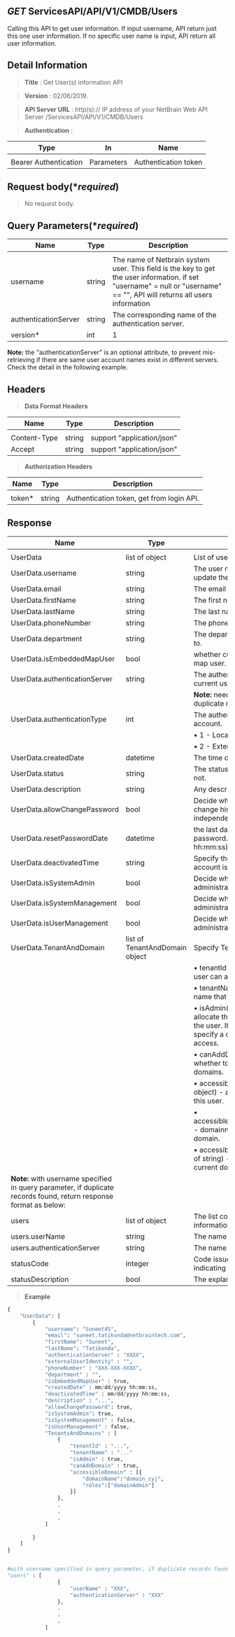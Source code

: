 
***GET*** ServicesAPI/API/V1/CMDB/Users
-----------------------------------------------------

Calling this API to get user information. If input username, API return just
this one user information. If no specific user name is input, API return all
user information.

Detail Information
------------------

>   **Title** : Get User(s) information API

>   **Version** : 02/06/2019.

>   **API Server URL** : http(s):// IP address of your NetBrain Web API Server
>   /ServicesAPI/API/V1/CMDB/Users

>   **Authentication** :

| **Type**              | **In**     | **Name**             |
|-----------------------|------------|----------------------|
|                       |            |                      |
| Bearer Authentication | Parameters | Authentication token |

Request body(****required***)
------------------------------------

>   No request body.

Query Parameters(****required***)
----------------------------------------

| **Name**             | **Type** | **Description**                                                                                                                                                           |
|----------------------|----------|---------------------------------------------------------------------------------------------------------------------------------------------------------------------------|
|                      |          |                                                                                                                                                                           |
| username             | string   | The name of Netbrain system user. This field is the key to get the user information. if set "username" = null or "username" == "", API will returns all users information |
| authenticationServer | string   | The corresponding name of the authentication server.                                                                                                                      |
|version* | int | 1 |

**Note:** the "authenticationServer" is an optional attribute, to prevent
mis-retrieving if there are same user account names exist in different servers.
Check the detail in the following example.

Headers
-------

>   **Data Format Headers**

| **Name**     | **Type** | **Description**            |
|--------------|----------|----------------------------|
|              |          |                            |
| Content-Type | string   | support "application/json" |
| Accept       | string   | support "application/json" |

>   **Authorization Headers**

| **Name** | **Type** | **Description**                           |
|----------|----------|-------------------------------------------|
|          |          |                                           |
| token\*  | string   | Authentication token, get from login API. |

Response
--------

| **Name**                     | **Type**                     | **Description**                                                                                                                                                                                                                                                                                                                       |
|------------------------------|------------------------------|---------------------------------------------------------------------------------------------------------------------------------------------------------------------------------------------------------------------------------------------------------------------------------------------------------------------------------------|
|                              |                              |                                                                                                                                                                                                                                                                                                                                       |
| UserData                     | list of object               | List of users info.                                                                                                                                                                                                                                                                                                                   |
| UserData.username            | string                       | The user name, this filed is the key to update the user information.                                                                                                                                                                                                                                                                  |
| UserData.email               | string                       | The email address of the user.                                                                                                                                                                                                                                                                                                        |
| UserData.firstName           | string                       | The first name of the user.                                                                                                                                                                                                                                                                                                           |
| UserData.lastName            | string                       | The last name of the user.                                                                                                                                                                                                                                                                                                   |
| UserData.phoneNumber         | string                       | The phone number of the user.                                                                                                                                                                                                                                                                                                         |
| UserData.department          | string                       | The department that the user belongs to.                                                                                                                                                                                                                                                                                              |
| UserData.isEmbeddedMapUser          | bool                       | whether current user is an embedded map user.                                                                                                                                                                                                                                                                                              |
| UserData.authenticationServer          | string                       | The authentication server name of current user |
|       |         |**Note:** need to confirm that whether duplicate name is allowed. |
| UserData.authenticationType  | int                          | The authentication type for the user account.                                                                                                                                                                                                                                                                                         |
|                              |                              | ▪ 1 - Local                                                                                                                                                                                                                                                                                                                           |
|                              |                              | ▪ 2 - External                                                                                                                                                                                                                                                                                                                        |
| UserData.createdDate          | datetime                       | The time of current user created. |
| UserData.status | string | The status of current user, enable or not.|
| UserData.description         | string                       | Any description about the user.                                                                                                                                                                                                                                                                                                       |
| UserData.allowChangePassword | bool                         | Decide whether to allow the user to change his/her password independently.                                                                                                                                                                                                                                                            |
| UserData.resetPasswordDate | datetime                         | the last date time when customer reset password. (format: mm/dd/yyyy hh:mm:ss)                                                                                                                                                                                                                                                        |
| UserData.deactivatedTime     | string                       | Specify the time when the user account is expired.                                                                                                                                                                                                                                                                                    |
| UserData.isSystemAdmin       | bool                       | Decide whether to allocate the system administrator role to the user.                                                                                                                                                                                                                                                                 |
| UserData.isSystemManagement       | bool                       | Decide whether to allocate the system administrator role to the user.                                                                                                                                                                                                                                                                 |
| UserData.isUserManagement       | bool                       | Decide whether to allocate the system administrator role to the user.                                                                                                                                                                                                                                                                 |
| UserData.TenantAndDomain       | list of TenantAndDomain object | Specify Tenant And Role for the user.                                                                                                                                                                                                                                                                                                 |
|                              |                              | ▪ tenantId (string) - the tenant that the user can access.                                                                                                                                                                                                                                                                            |
|                              |                              | ▪ tenantName (string) - the tenant name that the user can access.                                                                                                                                                                                                                                                                            |
|                              |                              | ▪ isAdmin(bool) - decide whether to allocate the tenant administrator role to the user. If it is false, you need to specify a domain for the user to access.                                                                                                                                                                          |
|                              |                              | ▪ canAddDomain(bool) - decide whether to allow the user to create domains.                                                                                                                                                                                                                                                            |
|                              |                              | ▪ accessibleDomain(list of domain object) - all domains can be access by this user.                                                                                                                                                                                                                                                            |    
|                              |                              | ▪ accessibleDomain.domainName(string) - domainname of one accessible domain.                                                                                                                                                                     |   
|                              |                              | ▪ accessibleDomain.domainRoles(list of string) - all assigned roles of user in current domain.                                                                                                                                                                                                                                                            |   
|**Note:** with username specified in query parameter, if duplicate records found, return response format as below:|  |   | 
| users                        | list of object               | The list contains the dupilcate account information in different server.                                                                                                                                                                                                                                                              |
| users.userName               | string                       | The name of the user account.                                                                                                                                                                                                                                                                                                         |
| users.authenticationServer   | string                       | The name of authentication server.                                                                                                                                                                                                                                                                                                    |
| statusCode                   | integer                      | Code issued by NetBrain server indicating the execution result.                                                                                                                                                                                                                                                                       |
| statusDescription            | bool                         | The explanation of the status code.                                                                                                                                                                                                                                                                                                   |

>   **Example**


```python
{
    "UserData": [
        {
            "username": "Suneet45",
            "email": "suneet.tatikonda@netbraintech.com",
            "firstName": "Suneet",
            "lastName": "Tatikonda",
            "authenticationServer" : "XXXX",
            "externalUserIdentity" : "",
            "phoneNumber" : "XXX-XXX-XXXX",
            "department" : "",
            "isEmbeddedMapUser" : true,
            "createdDate" : mm/dd/yyyy hh:mm:ss,
            "deactivatedTime" : mm/dd/yyyy hh:mm:ss,
            "description" : "...",
            "allowChangePassword": true,
            "isSystemAdmin": true,
            "isSystemManagement" : false,
            "isUserManagement" : false,
            "TenantsAndDomains" : [
                {
                    "tenantId" : "...",
                    "tenantName" : "..."
                    "isAdmin" : true,
                    "canAddDomain" : true,
                    "accessibleDomain" : [{
                        "domainName":"domain_cyj",
                        "roles":["domainAdmin"]
                    }]
                },
                .
                .
                .
            ]
            
        }
    ]
}


#with username specified in query parameter, if duplicate records found, return response format as below:
"users" : [
                {
                    "userName" : "XXX",
                    "authenticationServer" : "XXX"
                },
                .
                .
                .
            ]
```
